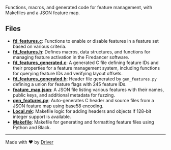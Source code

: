 <!--------------------------------------------------------------------------------->
<!-- IMPORTANT: This file is auto-generated by Driver (https://driver.ai). -------->
<!-- Manual edits may be overwritten on future commits. --------------------------->
<!--------------------------------------------------------------------------------->

Functions, macros, and generated code for feature management, with Makefiles and a JSON feature map.


## Files
- **[fd_features.c](fd_features.c.md)**: Functions to enable or disable features in a feature set based on various criteria.
- **[fd_features.h](fd_features.h.md)**: Defines macros, data structures, and functions for managing feature activation in the Firedancer software.
- **[fd_features_generated.c](fd_features_generated.c.md)**: A generated C file defining feature IDs and their properties for a feature management system, including functions for querying feature IDs and verifying layout offsets.
- **[fd_features_generated.h](fd_features_generated.h.md)**: Header file generated by `gen_features.py` defining a union for feature flags with 245 feature IDs.
- **[feature_map.json](feature_map.json.md)**: A JSON file listing various features with their names, public keys, and additional metadata for fuzzing.
- **[gen_features.py](gen_features.py.md)**: Auto-generates C header and source files from a JSON feature map using base58 encoding.
- **[Local.mk](Local.mk.md)**: Makefile logic for adding headers and objects if 128-bit integer support is available.
- **[Makefile](Makefile.md)**: Makefile for generating and formatting feature files using Python and Black.

---
Made with ❤️ by [Driver](https://www.driver.ai/)